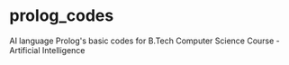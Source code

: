 # prolog_codes
AI language Prolog's basic codes for B.Tech Computer Science 
Course - Artificial Intelligence
